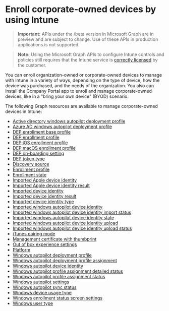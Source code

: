 # Enroll corporate-owned devices by using Intune> **Important:** APIs under the /beta version in Microsoft Graph are in preview and are subject to change. Use of these APIs in production applications is not supported.> **Note:** Using the Microsoft Graph APIs to configure Intune controls and policies still requires that the Intune service is [correctly licensed](https://www.microsoft.com/en-us/cloud-platform/microsoft-intune-pricing) by the customer.You can enroll organization-owned or corporate-owned devices to manage with Intune in a variety of ways, depending on the type of device, how the device was purchased, and the needs of the organization. You also can install the Company Portal app to enroll and manage corporate-owned devices, like in a "bring your own device" (BYOD) scenario.The following Graph resources are available to manage corporate-owned devices in Intune:- [Active directory windows autopilot deployment profile](intune-enrollment-activedirectorywindowsautopilotdeploymentprofile.md)- [Azure AD windows autopilot deployment profile](intune-enrollment-azureadwindowsautopilotdeploymentprofile.md)- [DEP enrollment base profile](intune-enrollment-depenrollmentbaseprofile.md)- [DEP enrollment profile](intune-enrollment-depenrollmentprofile.md)- [DEP iOS enrollment profile](intune-enrollment-depiosenrollmentprofile.md)- [DEP macOS enrollment profile](intune-enrollment-depmacosenrollmentprofile.md)- [DEP on-boarding setting](intune-enrollment-deponboardingsetting.md)- [DEP token type](intune-enrollment-deptokentype.md)- [Discovery source](intune-enrollment-discoverysource.md)- [Enrollment profile](intune-enrollment-enrollmentprofile.md)- [Enrollment state](intune-enrollment-enrollmentstate.md)- [Imported Apple device identity](intune-enrollment-importedappledeviceidentity.md)- [Imported Apple device identity result](intune-enrollment-importedappledeviceidentityresult.md)- [Imported device identity](intune-enrollment-importeddeviceidentity.md)- [Imported device identity result](intune-enrollment-importeddeviceidentityresult.md)- [Imported device identity type](intune-enrollment-importeddeviceidentitytype.md)- [Imported windows autopilot device identity](intune-enrollment-importedwindowsautopilotdeviceidentity.md)- [Imported windows autopilot device identity import status](intune-enrollment-importedwindowsautopilotdeviceidentityimportstatus.md)- [Imported windows autopilot device identity state](intune-enrollment-importedwindowsautopilotdeviceidentitystate.md)- [Imported windows autopilot device identity upload](intune-enrollment-importedwindowsautopilotdeviceidentityupload.md)- [Imported windows autopilot device identity upload status](intune-enrollment-importedwindowsautopilotdeviceidentityuploadstatus.md)- [iTunes pairing mode](intune-enrollment-itunespairingmode.md)- [Management certificate with thumbprint](intune-enrollment-managementcertificatewiththumbprint.md)- [Out of box experience settings](intune-enrollment-outofboxexperiencesettings.md)- [Platform](intune-enrollment-platform.md)- [Windows autopilot deployment profile](intune-enrollment-windowsautopilotdeploymentprofile.md)- [Windows autopilot deployment profile assignment](intune-enrollment-windowsautopilotdeploymentprofileassignment.md)- [Windows autopilot device identity](intune-enrollment-windowsautopilotdeviceidentity.md)- [Windows autopilot profile assignment detailed status](intune-enrollment-windowsautopilotprofileassignmentdetailedstatus.md)- [Windows autopilot profile assignment status](intune-enrollment-windowsautopilotprofileassignmentstatus.md)- [Windows autopilot settings](intune-enrollment-windowsautopilotsettings.md)- [Windows autopilot sync status](intune-enrollment-windowsautopilotsyncstatus.md)- [Windows device usage type](intune-enrollment-windowsdeviceusagetype.md)- [Windows enrollment status screen settings](intune-enrollment-windowsenrollmentstatusscreensettings.md)- [Windows user type](intune-enrollment-windowsusertype.md)